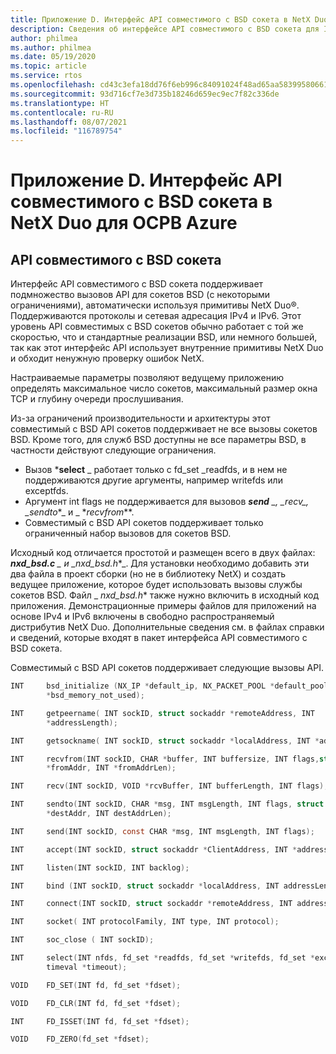 ```yaml
---
title: Приложение D. Интерфейс API совместимого с BSD сокета в NetX Duo для ОСРВ Azure
description: Сведения об интерфейсе API совместимого с BSD сокета для IPv4 и IPv6.
author: philmea
ms.author: philmea
ms.date: 05/19/2020
ms.topic: article
ms.service: rtos
ms.openlocfilehash: cd43c3efa18dd76f6eb996c84091024f48ad65aa5839958066161080dc02127e
ms.sourcegitcommit: 93d716cf7e3d735b18246d659ec9ec7f82c336de
ms.translationtype: HT
ms.contentlocale: ru-RU
ms.lasthandoff: 08/07/2021
ms.locfileid: "116789754"
---
```

# <a name="appendix-d---azure-rtos-netx-duo-bsd-compatible-socket-api"></a>Приложение D. Интерфейс API совместимого с BSD сокета в NetX Duo для ОСРВ Azure

## <a name="bsd-compatible-socket-api"></a>API совместимого с BSD сокета 
Интерфейс API совместимого с BSD сокета поддерживает подмножество вызовов API для сокетов BSD (с некоторыми ограничениями), автоматически используя примитивы NetX Duo&reg;. Поддерживаются протоколы и сетевая адресация IPv4 и IPv6. Этот уровень API совместимых с BSD сокетов обычно работает с той же скоростью, что и стандартные реализации BSD, или немного большей, так как этот интерфейс API использует внутренние примитивы NetX Duo и обходит ненужную проверку ошибок NetX.  

Настраиваемые параметры позволяют ведущему приложению определять максимальное число сокетов, максимальный размер окна TCP и глубину очереди прослушивания.

Из-за ограничений производительности и архитектуры этот совместимый с BSD API сокетов поддерживает не все вызовы сокетов BSD. Кроме того, для служб BSD доступны не все параметры BSD, в частности действуют следующие ограничения.

  - Вызов ***select** _ работает только с fd_set \_readfds, и в нем не поддерживаются другие аргументы, например writefds или exceptfds.
  - Аргумент int flags не поддерживается для вызовов ***send** _, _*_recv_*_, _*_sendto_*_ и _ *_recvfrom_**. 
  - Совместимый с BSD API сокетов поддерживает только ограниченный набор вызовов для сокетов BSD.

Исходный код отличается простотой и размещен всего в двух файлах: ***nxd_bsd.c** _ и _*_nxd_bsd.h_*_. Для установки необходимо добавить эти два файла в проект сборки (но не в библиотеку NetX) и создать ведущее приложение, которое будет использовать вызовы службы сокетов BSD. Файл _ *_nxd_bsd.h_** также нужно включить в исходный код приложения. Демонстрационные примеры файлов для приложений на основе IPv4 и IPv6 включены в свободно распространяемый дистрибутив NetX Duo. Дополнительные сведения см. в файлах справки и сведений, которые входят в пакет интерфейса API совместимого с BSD сокета.

Совместимый с BSD API сокетов поддерживает следующие вызовы API.

```c
INT     bsd_initialize (NX_IP *default_ip, NX_PACKET_POOL *default_pool, CHAR
        *bsd_memory_not_used);
```
```c
INT     getpeername( INT sockID, struct sockaddr *remoteAddress, INT
        *addressLength);
```
```c
INT     getsockname( INT sockID, struct sockaddr *localAddress, INT *addressLength);
```
```c
INT     recvfrom(INT sockID, CHAR *buffer, INT buffersize, INT flags,struct sockaddr
        *fromAddr, INT *fromAddrLen);
```
```c        
INT     recv(INT sockID, VOID *rcvBuffer, INT bufferLength, INT flags);
```
```c
INT     sendto(INT sockID, CHAR *msg, INT msgLength, INT flags, struct sockaddr
        *destAddr, INT destAddrLen);
```
```c        
INT     send(INT sockID, const CHAR *msg, INT msgLength, INT flags);
```
```c
INT     accept(INT sockID, struct sockaddr *ClientAddress, INT *addressLength);
```
```c
INT     listen(INT sockID, INT backlog);
```
```c
INT     bind (INT sockID, struct sockaddr *localAddress, INT addressLength);
```
```c
INT     connect(INT sockID, struct sockaddr *remoteAddress, INT addressLength);
```
```c
INT     socket( INT protocolFamily, INT type, INT protocol);
```
```c
INT     soc_close ( INT sockID);
```
```c
INT     select(INT nfds, fd_set *readfds, fd_set *writefds, fd_set *exceptfds, struct
        timeval *timeout);
```
```c
VOID    FD_SET(INT fd, fd_set *fdset);
```
```c
VOID    FD_CLR(INT fd, fd_set *fdset);
```
```c
INT     FD_ISSET(INT fd, fd_set *fdset);
```
```c
VOID    FD_ZERO(fd_set *fdset);
```